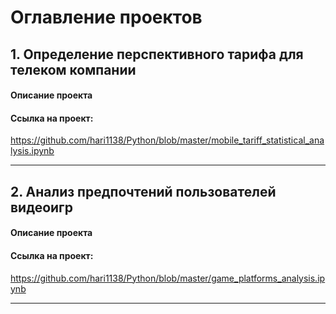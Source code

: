 # Оглавление проектов

## 1. Определение перспективного тарифа для телеком компании

#### Описание проекта



#### Ссылка на проект:
https://github.com/hari1138/Python/blob/master/mobile_tariff_statistical_analysis.ipynb

----

## 2. Анализ предпочтений пользователей видеоигр

#### Описание проекта



#### Ссылка на проект:
https://github.com/hari1138/Python/blob/master/game_platforms_analysis.ipynb

---
